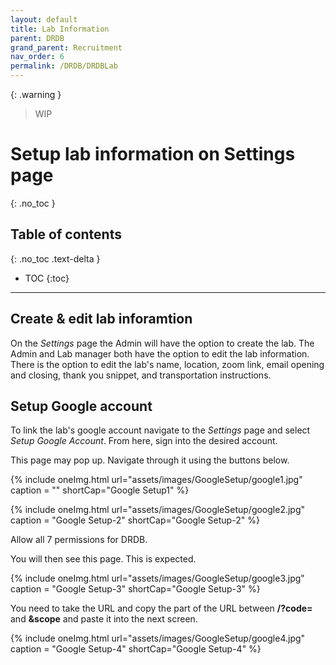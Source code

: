 ```yaml
---
layout: default
title: Lab Information
parent: DRDB
grand_parent: Recruitment
nav_order: 6
permalink: /DRDB/DRDBLab
---
```

{: .warning }
> WIP




# Setup lab information on Settings page
{: .no_toc }

## Table of contents
{: .no_toc .text-delta }

* TOC
{:toc}

---
## Create & edit lab inforamtion

On the *Settings* page the Admin  will have the option to create the lab. The Admin and Lab manager both have the option to edit the lab information. There is the option to edit the lab's name, location, zoom link, email opening and closing, thank you snippet, and transportation instructions. 

## Setup Google account

To link the lab's google account navigate to the *Settings* page and select *Setup Google Account*. From here, sign into the desired account. 

This page may pop up. Navigate through it using the buttons below. 

{% include oneImg.html url="assets/images/GoogleSetup/google1.jpg" caption = "" shortCap="Google Setup1" %}

{% include oneImg.html url="assets/images/GoogleSetup/google2.jpg" caption = "Google Setup-2" shortCap="Google Setup-2" %}

Allow all 7 permissions for DRDB. 

You will then see this page. This is expected. 

{% include oneImg.html url="assets/images/GoogleSetup/google3.jpg" caption = "Google Setup-3" shortCap="Google Setup-3" %}

You need to take the URL and copy the part of the URL between **/?code=** and **&scope** and paste it into the next screen. 

{% include oneImg.html url="assets/images/GoogleSetup/google4.jpg" caption = "Google Setup-4" shortCap="Google Setup-4" %}



 